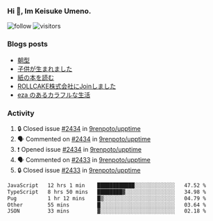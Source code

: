 ### Hi 👋, Im Keisuke Umeno.

<!--
**9renpoto/9renpoto** is a ✨ _special_ ✨ repository because its `README.md` (this file) appears on your GitHub profile.

Here are some ideas to get you started:

- 🔭 I’m currently working on ...
- 🌱 I’m currently learning ...
- 👯 I’m looking to collaborate on ...
- 🤔 I’m looking for help with ...
- 💬 Ask me about ...
- 📫 How to reach me: ...
- 😄 Pronouns: ...
- ⚡ Fun fact: ...
-->

![follow](https://img.shields.io/github/followers/9renpoto?label=Follow&style=social)
![visitors](https://komarev.com/ghpvc/?username=9renpoto&label=Profile%20views&color=0e75b6&style=flat)

### Blogs posts

<!-- BLOG-POST-LIST:START -->
- [朝型](https://9renpoto.win/entry/2024/05/29/im-an-early)
- [子供が生まれました](https://9renpoto.win/entry/2024/04/18/hello-world)
- [紙の本を読む](https://9renpoto.win/entry/2024/02/25/reading-papar-book)
- [ROLLCAKE株式会社にJoinしました](https://9renpoto.win/entry/2024/02/11/join)
- [eza のあるカラフルな生活](https://9renpoto.win/entry/2024/02/01/eza)
<!-- BLOG-POST-LIST:END -->

### Activity

<!--START_SECTION:activity-->
1. 🔒 Closed issue [#2434](https://github.com/9renpoto/upptime/issues/2434) in [9renpoto/upptime](https://github.com/9renpoto/upptime)
2. 🗣 Commented on [#2434](https://github.com/9renpoto/upptime/issues/2434#issuecomment-2191367686) in [9renpoto/upptime](https://github.com/9renpoto/upptime)
3. ❗ Opened issue [#2434](https://github.com/9renpoto/upptime/issues/2434) in [9renpoto/upptime](https://github.com/9renpoto/upptime)
4. 🗣 Commented on [#2433](https://github.com/9renpoto/upptime/issues/2433#issuecomment-2191250746) in [9renpoto/upptime](https://github.com/9renpoto/upptime)
5. 🔒 Closed issue [#2433](https://github.com/9renpoto/upptime/issues/2433) in [9renpoto/upptime](https://github.com/9renpoto/upptime)
<!--END_SECTION:activity-->

<!--START_SECTION:waka-->

```txt
JavaScript   12 hrs 1 min    ████████████░░░░░░░░░░░░░   47.52 %
TypeScript   8 hrs 50 mins   ████████▓░░░░░░░░░░░░░░░░   34.98 %
Pug          1 hr 12 mins    █▒░░░░░░░░░░░░░░░░░░░░░░░   04.79 %
Other        55 mins         █░░░░░░░░░░░░░░░░░░░░░░░░   03.64 %
JSON         33 mins         ▓░░░░░░░░░░░░░░░░░░░░░░░░   02.18 %
```

<!--END_SECTION:waka-->

